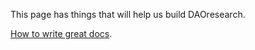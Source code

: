 This page has things that will help us build DAOresearch.

[How to write great docs](https://coss.media/open-source-documentation-technical-writing-101/).
